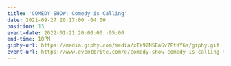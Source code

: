 ```yaml
---
title: 'COMEDY SHOW: Comedy is Calling'
date: 2021-09-27 20:17:00 -04:00
position: 13
event-date: 2022-01-21 20:00:00 -05:00
end-time: 10PM
giphy-url: https://media.giphy.com/media/xTk9ZNSEaGv7FtKY6s/giphy.gif
event-url: https://www.eventbrite.com/e/comedy-show-comedy-is-calling-tickets-227258314737
---
```


